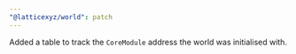```yaml
---
"@latticexyz/world": patch
---
```


Added a table to track the `CoreModule` address the world was initialised with.
